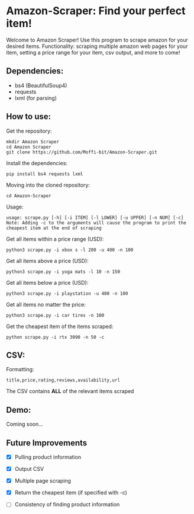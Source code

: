 # Amazon-Scraper: Find your perfect item!
          
Welcome to Amazon Scraper! Use this program to scrape amazon for your desired items. Functionality: scraping multiple amazon web pages for your item, setting a price range for your item, csv output, and more to come!

## Dependencies:

* bs4 (BeautifulSoup4)
* requests
* lxml (for parsing)

## How to use:

Get the repository: 

```
mkdir Amazon Scraper
cd Amazon Scraper
git clone https://github.com/Moffi-bit/Amazon-Scraper.git
```

Install the dependencies:

```
pip install bs4 requests lxml
```

Moving into the cloned repository:

```
cd Amazon-Scraper
```

Usage: 

```
usage: scrape.py [-h] [-i ITEM] [-l LOWER] [-u UPPER] [-n NUM] [-c]
Note: Adding -c to the arguments will cause the program to print the cheapest item at the end of scraping
```

Get all items within a price range (USD):

```
python3 scrape.py -i xbox s -l 200 -u 400 -n 100
```

Get all items above a price (USD):

```
python3 scrape.py -i yoga mats -l 10 -n 150
```

Get all items below a price (USD):

```
python3 scrape.py -i playstation -u 400 -n 100
```

Get all items no matter the price:

```
python3 scrape.py -i car tires -n 100
```

Get the cheapest item of the items scraped:

```
python scrape.py -i rtx 3090 -n 50 -c
```

## CSV: 

Formatting:

```
title,price,rating,reviews,availability,url
```

The CSV contains **ALL** of the relevant items scraped

## Demo:

Coming soon...

## Future Improvements

* [x] Pulling product information
* [x] Output CSV
* [x] Multiple page scraping
* [x] Return the cheapest item (if specified with -c)
* [ ] Consistency of finding product information
 
